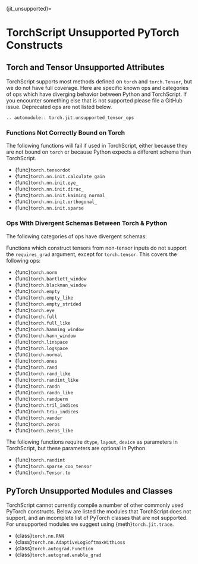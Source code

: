 (jit_unsupported)=

# TorchScript Unsupported PyTorch Constructs

## Torch and Tensor Unsupported Attributes

TorchScript supports most methods defined on `torch` and `torch.Tensor`, but we do not have full coverage.
Here are specific known ops and categories of ops which have diverging behavior between
Python and TorchScript. If you encounter something else that is not supported please
file a GitHub issue. Deprecated ops are not listed below.

```{eval-rst}
.. automodule:: torch.jit.unsupported_tensor_ops
```

### Functions Not Correctly Bound on Torch

The following functions will fail if used in TorchScript, either because they
are not bound on `torch` or because Python expects a different schema than
TorchScript.

- {func}`torch.tensordot`
- {func}`torch.nn.init.calculate_gain`
- {func}`torch.nn.init.eye_`
- {func}`torch.nn.init.dirac_`
- {func}`torch.nn.init.kaiming_normal_`
- {func}`torch.nn.init.orthogonal_`
- {func}`torch.nn.init.sparse`

### Ops With Divergent Schemas Between Torch & Python

The following categories of ops have divergent schemas:

Functions which construct tensors from non-tensor inputs do not support the `requires_grad`
argument, except for `torch.tensor`. This covers the following ops:

- {func}`torch.norm`
- {func}`torch.bartlett_window`
- {func}`torch.blackman_window`
- {func}`torch.empty`
- {func}`torch.empty_like`
- {func}`torch.empty_strided`
- {func}`torch.eye`
- {func}`torch.full`
- {func}`torch.full_like`
- {func}`torch.hamming_window`
- {func}`torch.hann_window`
- {func}`torch.linspace`
- {func}`torch.logspace`
- {func}`torch.normal`
- {func}`torch.ones`
- {func}`torch.rand`
- {func}`torch.rand_like`
- {func}`torch.randint_like`
- {func}`torch.randn`
- {func}`torch.randn_like`
- {func}`torch.randperm`
- {func}`torch.tril_indices`
- {func}`torch.triu_indices`
- {func}`torch.vander`
- {func}`torch.zeros`
- {func}`torch.zeros_like`

The following functions require `dtype`, `layout`, `device` as parameters in TorchScript,
but these parameters are optional in Python.

- {func}`torch.randint`
- {func}`torch.sparse_coo_tensor`
- {func}`torch.Tensor.to`

## PyTorch Unsupported Modules and Classes

TorchScript cannot currently compile a number of other commonly used PyTorch
constructs. Below are listed the modules that TorchScript does not support, and
an incomplete list of PyTorch classes that are not supported. For unsupported modules
we suggest using {meth}`torch.jit.trace`.

- {class}`torch.nn.RNN`
- {class}`torch.nn.AdaptiveLogSoftmaxWithLoss`
- {class}`torch.autograd.Function`
- {class}`torch.autograd.enable_grad`
